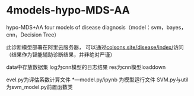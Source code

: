# 4models-hypo-MDS-AA
hypo-MDS+AA four models of disease diagnosis（model：svm，bayes，cnn，Decision Tree）

此诊断模型部署在阿里云服务器，
可以通过[colsons.site/disease/index/](colsons.site/disease/index/)访问
（结果作为智能辅助诊断结果，并非绝对严谨）

data中存放数据集
log为cnn模型的日志结果
res为cnn模型loaddown

evel.py为评估系数计算文件
*—model.py/ipynb 为模型运行文件
SVM.py与util为svm_model.py前置函数类

